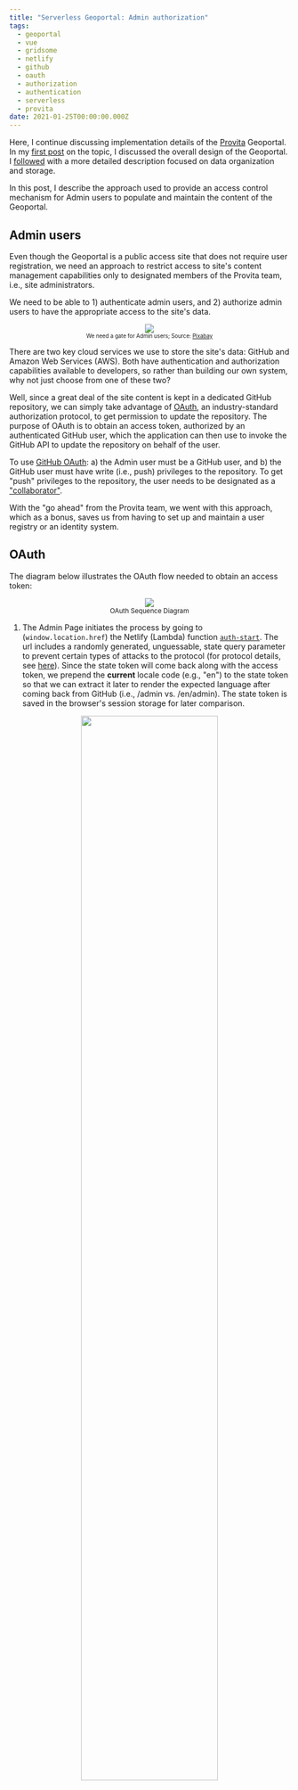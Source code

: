 ```yaml
---
title: "Serverless Geoportal: Admin authorization"
tags:
  - geoportal
  - vue
  - gridsome
  - netlify
  - github
  - oauth
  - authorization
  - authentication
  - serverless
  - provita
date: 2021-01-25T00:00:00.000Z
---
```


Here, I continue discussing implementation details of the [Provita](https://www.provita.org.ve/) Geoportal. In my [first post](https://morinricardo.com/post/2020-10-25-geoportal/) on the topic, I discussed the overall design of the Geoportal. I [followed](https://morinricardo.com/post/2021-01-10-geoportal-data/) with a more detailed description focused on data organization and storage.

In this post, I describe the approach used to provide an access control mechanism for Admin users to populate and maintain the content of the Geoportal.

<!--more-->

## Admin users

Even though the Geoportal is a public access site that does not require user registration, we need an approach to restrict access to site's content management capabilities only to designated members of the Provita team, i.e., site administrators.

We need to be able to 1) authenticate admin users, and 2) authorize admin users to have the appropriate access to the site's data.

<p align="center">
  <img src="/images/uploads/fence.jpg"/>
  <br>
  <small><small>We need a gate for Admin users; Source: <a href="https://pixabay.com/photos/fence-barrier-private-sea-closed-829072/">Pixabay</a></small></small>
</p>

There are two key cloud services we use to store the site's data: GitHub and Amazon Web Services (AWS). Both have authentication and authorization capabilities available to developers, so rather than building our own system, why not just choose from one of these two?

Well, since a great deal of the site content is kept in a dedicated GitHub repository, we can simply take advantage of [OAuth](https://oauth.net/), an industry-standard authorization protocol, to get permission to update the repository.  The purpose of OAuth is to obtain an access token, authorized by an authenticated GitHub user, which the application can then use to invoke the GitHub API to update the repository on behalf of the user.

To use [GitHub OAuth](https://docs.github.com/en/developers/apps/authorizing-oauth-apps): a) the Admin user must be a GitHub user, and b) the GitHub user must have write (i.e., push) privileges to the repository. To get "push" privileges to the repository, the user needs to be designated as a ["collaborator"](https://docs.github.com/en/free-pro-team@latest/github/setting-up-and-managing-your-github-user-account/permission-levels-for-a-user-account-repository#collaborator-access-for-a-repository-owned-by-a-user-account).

With the "go ahead" from the Provita team, we went with this approach, which as a bonus, saves us from having to set up and maintain a user registry or an identity system.

## OAuth

The diagram below illustrates the OAuth flow needed to obtain an access token:

<p align="center">
  <img src="https://www.plantuml.com/plantuml/svg/VP2nJWCn38RtUmhhfaEYBz015J6KWG4nT_4bLh6QiwFWB3mzxech3fJUv2ZwyttEV_WoB5Qdr6MV73YZ6FH7qgp5C9taEKuiy8vdwlzctd0Q8vu4gttkPinM861A8uPB_q_4zbf7jtX62t-ZiKhVtLa0TazDB-nX0H0CVcVqqBM2Cw3jTCO7HIuK34m1RpoIc9N571mqqoDS-JxAagw5tTQcpi9s4Nju-Jt2S2xeWg1nmJkm_Mhx1qUwBdyXMIEtMUscrsqCC_6ss84arYdz0000">
  <br>
  <small>OAuth Sequence Diagram</small>
</p>

1) The Admin Page initiates the process by going to (```window.location.href```) the Netlify (Lambda) function [```auth-start```](https://github.com/jimmyangel/geoportal/blob/master/functions/auth-start.js). The url includes a randomly generated, unguessable, state query parameter to prevent certain types of attacks to the protocol (for protocol details, see [here](https://tools.ietf.org/html/rfc6749#section-10.12)). Since the state token will come back along with the access token, we prepend the **current** locale code (e.g., "en") to the state token so that we can extract it later to render the expected language after coming back from GitHub (i.e., /admin vs. /en/admin). The state token is saved in the browser's session storage for later comparison.

<p align="center">
  <img width="70%" src="/images/uploads/github-connect.png"/>
  <br>
  <small>The Admin Page initiates the process...</small>
</p>

2) As a result of ```auth-start```, the Admin Page is redirected to the GitHub authorization endpoint passing the requested [scope](https://docs.github.com/en/developers/apps/scopes-for-oauth-apps), the state token and, a redirect uri (which is the [```auth-callback```](https://github.com/jimmyangel/geoportal/blob/master/functions/auth-callback.js) Netlify (Lambda) function). If the user is not already logged in, GitHub will request the user's credentials (i.e., user authentication) to authorize the Geoportal application to get the access it needs (this is defined by the ```scope``` parameter, which in our case is ```read:user public_repo```). By the way, if the user is already logged in, the process continues unobtrusively without further user interaction.

<p align="center">
  <img src="/images/uploads/github-login.png"/>
  <br>
  <small>GitHub authenticates the user for us</small>
</p>

3) After successful authentication, GitHub will invoke ```auth-callback``` with a grant code and the state parameter used in Step 1).

4) The ```auth-callback``` function then exchanges the grant code for an access code from the GitHub token endpoint, and redirects the browser back to the Admin Page (using the appropriate language), passing the access token and the state as query parameters.

5) The Admin Page then extracts both the access and the state tokens query parameters. If the state token matches the one saved in the session storage in Step 1), we are good to go. We can now use the access token in all of our GitHub API function calls. We also use the token when invoking a number of Netlify functions used to access AWS (more on this [later](#using-the-access-token-to-restrict-access-to-aws-data)).

Fortunately, to implement the OAuth protocol, we don't have to write all the code from scratch. We can take advantage of a good library like [simple-oauth2](https://github.com/lelylan/simple-oauth2). [This article](https://github.com/netlify-labs/intercom-netlify-oauth) describes an implementation example for a different service provider using the simple-oauth2 library, but since OAuth is a standard, we can pretty much use the very same approach in our case, which is exactly what we did!

## Saving the access token

We need to keep the access token around because it is needed every time we call the GitHub API to access the data repository.

<p align="center">
  <img src="/images/uploads/ticket.jpg"/>
  <br>
  <small><small>We need to keep the token around; Source: <a href="https://pixy.org/4214778/">Pixy.org</a></small></small>
</p>

Now, keep in mind that the access token is a sensitive piece of information, very much like a userid/password. Anyone in possession of the access token can push changes to any of the public repositories the GitHub user has access to!

Our options to save the access token are:

| **Option** |**Pro** |**Con** |
|----|----|-----|
|Keep the token as part of the application state, i.e., do not save it| More secure | Navigating away from the application requires a reconnection user interaction|
|Save the token in the browser's session storage| Survives navigation away from the application (in the same tab) | Less secure |
|Save the token in the browser's local storage| Survives forever, even after browser shutdown | Least secure|

As usual, there is always a compromise between security and convenience. In our case, we opted for the middle ground: save the token in the browser's session storage, which is erased when the associated browser tab is closed. So an Admin user navigating out to another site and coming back to the Admin Page will not require a reconnection.

## Using the access token to restrict access to AWS data

Ok, now with a GitHub access token we can access the GitHub-hosted data directly from the browser. But we still need to provide access control to items that need to be stored in AWS. How can we take advantage of the authorization provided by GitHub to control access to AWS resources?

The approach is simply to wrap every AWS update function (e.g., [delete files](https://github.com/jimmyangel/geoportal/blob/master/functions/delete-files.js), [save user survey](https://github.com/jimmyangel/geoportal/blob/master/functions/send-survey.js)) in a Netlify (Lambda) function, pass the GitHub token to the function invocation, and before performing the requested action, check if the user's access token belongs to a collaborator on the data repository. Then, to access AWS resources, the Netlify (Lambda) function uses a single AWS user's (geoportalp) access key / secret pair configured via [Netlify environment variables](https://docs.netlify.com/configure-builds/environment-variables/). Cool!

## Wrapping up

* We use OAuth to get user authorization to update repository data using the GitHub API

* We delegate user authentication to GitHub

* A Geoportal Admin user must be a GitHub user defined as a collaborator on the data repository

* We extend the use of the GitHub access token to control access to AWS resources using Netlify (Lambda) functions.

---

In upcoming posts I will continue describing additional implementation details of Geoportal.

¡Hasta la vista!
